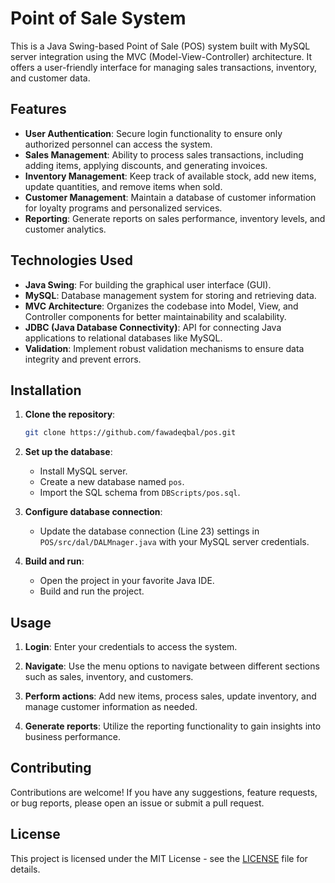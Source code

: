 # Point of Sale System

This is a Java Swing-based Point of Sale (POS) system built with MySQL server integration using the MVC (Model-View-Controller) architecture. It offers a user-friendly interface for managing sales transactions, inventory, and customer data.

## Features

- **User Authentication**: Secure login functionality to ensure only authorized personnel can access the system.
- **Sales Management**: Ability to process sales transactions, including adding items, applying discounts, and generating invoices.
- **Inventory Management**: Keep track of available stock, add new items, update quantities, and remove items when sold.
- **Customer Management**: Maintain a database of customer information for loyalty programs and personalized services.
- **Reporting**: Generate reports on sales performance, inventory levels, and customer analytics.

## Technologies Used

- **Java Swing**: For building the graphical user interface (GUI).
- **MySQL**: Database management system for storing and retrieving data.
- **MVC Architecture**: Organizes the codebase into Model, View, and Controller components for better maintainability and scalability.
- **JDBC (Java Database Connectivity)**: API for connecting Java applications to relational databases like MySQL.
- **Validation**: Implement robust validation mechanisms to ensure data integrity and prevent errors.

## Installation

1. **Clone the repository**:
    ```bash
    git clone https://github.com/fawadeqbal/pos.git
    ```

2. **Set up the database**:
    - Install MySQL server.
    - Create a new database named `pos`.
    - Import the SQL schema from `DBScripts/pos.sql`.

3. **Configure database connection**:
    - Update the database connection (Line 23) settings in `POS/src/dal/DALMnager.java` with your MySQL server credentials.

4. **Build and run**:
    - Open the project in your favorite Java IDE.
    - Build and run the project.

## Usage

1. **Login**: Enter your credentials to access the system.

2. **Navigate**: Use the menu options to navigate between different sections such as sales, inventory, and customers.

3. **Perform actions**: Add new items, process sales, update inventory, and manage customer information as needed.

4. **Generate reports**: Utilize the reporting functionality to gain insights into business performance.

## Contributing

Contributions are welcome! If you have any suggestions, feature requests, or bug reports, please open an issue or submit a pull request.

## License

This project is licensed under the MIT License - see the [LICENSE](LICENSE) file for details.